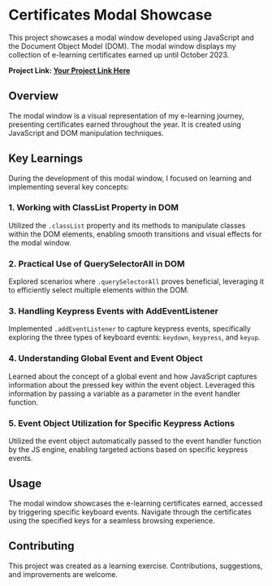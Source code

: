 # Certificates Modal Showcase

This project showcases a modal window developed using JavaScript and the Document Object Model (DOM). The modal window displays my collection of e-learning certificates earned up until October 2023.

**Project Link: [Your Project Link Here](https://surjoyday.github.io/Certificates-Modal-Showcase/)**
## Overview

The modal window is a visual representation of my e-learning journey, presenting certificates earned throughout the year. It is created using JavaScript and DOM manipulation techniques.

## Key Learnings

During the development of this modal window, I focused on learning and implementing several key concepts:

### 1. Working with ClassList Property in DOM

Utilized the `.classList` property and its methods to manipulate classes within the DOM elements, enabling smooth transitions and visual effects for the modal window.

### 2. Practical Use of QuerySelectorAll in DOM

Explored scenarios where `.querySelectorAll` proves beneficial, leveraging it to efficiently select multiple elements within the DOM.

### 3. Handling Keypress Events with AddEventListener

Implemented `.addEventListener` to capture keypress events, specifically exploring the three types of keyboard events: `keydown`, `keypress`, and `keyup`.

### 4. Understanding Global Event and Event Object

Learned about the concept of a global event and how JavaScript captures information about the pressed key within the event object. Leveraged this information by passing a variable as a parameter in the event handler function.

### 5. Event Object Utilization for Specific Keypress Actions

Utilized the event object automatically passed to the event handler function by the JS engine, enabling targeted actions based on specific keypress events.

## Usage

The modal window showcases the e-learning certificates earned, accessed by triggering specific keyboard events. Navigate through the certificates using the specified keys for a seamless browsing experience.


## Contributing

This project was created as a learning exercise. Contributions, suggestions, and improvements are welcome.


